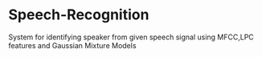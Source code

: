 # Speech-Recognition
System for identifying speaker from given speech signal using MFCC,LPC features and Gaussian Mixture Models
